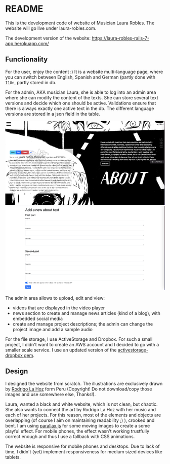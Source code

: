 # README

This is the development code of website of Musician Laura Robles. The website will go live under laura-robles.com.

The development version of the website: https://laura-robles-rails-7-app.herokuapp.com/

## Functionality

For the user, enjoy the content :) It is a website multi-language page, where you can switch between English, Spanish and German (partly done with `I18n`, partly stored in db.

For the admin, AKA musician Laura,
she is able to log into an admin area where she can modify the content of the texts. She can store several text versions and decide which one should be active. Validations ensure that there is always exactly one active text in the db. The different language versions are stored in a json field in the table.

![About section with admin actions](https://github.com/Resetete/laura-robles/blob/1d3c9fb37f2fe43ef9b830a99ae17862da297387/app/assets/images/readme/about-content.png?raw=true "About section with admin actions")
![Create new content](https://github.com/Resetete/laura-robles/blob/1d3c9fb37f2fe43ef9b830a99ae17862da297387/app/assets/images/readme/create-new-about-content.png?raw=true "Create new content")


The admin area allows to upload, edit and view:
- videos that are displayed in the video player
- news section to create and manage news articles (kind of a blog), with embedded social media
- create and manage project descriptions; the admin can change the project image and add a sample audio

For the file storage, I use ActiveStorage and Dropbox. For such a small project, I didn't want to create an AWS account and I decided to go with a smaller scale service. I use an updated version of the [activestorage-dropbox gem](https://github.com/Resetete/activestorage-dropbox).

## Design
I designed the website from scratch. The illustrations are exclusively drawn by [Rodrigo La Hoz](https://rodrigolahoz.tumblr.com/) form Peru (Copyright! Do not download/copy those images and use somewhere else, Thanks!).

Laura, wanted a black and white website, which is not clean, but chaotic. She also wants to connect the art by Rodrigo La Hoz with her music and each of her projects. For this reason, most of the elements and objects are overlapping (of course I aim on maintaining readability ;) ), crooked and bent.
I am using [parallax.js](http://matthew.wagerfield.com/parallax/) for some moving images to create a some playful effect. For mobile phones, the effect wasn't working trustfully correct enough and thus I use a fallback with CSS animations.

The website is responsive for mobile phones and desktops. Due to lack of time, I didn't (yet) implement responsiveness for medium sized devices like tablets.